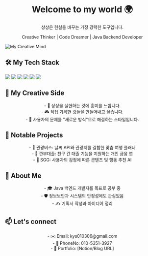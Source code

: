 <h1 align="center">Welcome to my world 🌍</h1>
<p align="center">상상은 현실을 바꾸는 가장 강력한 도구입니다.</p>
<p align="center">Creative Thinker | Code Dreamer | Java Backend Developer</p>

![My Creative Mind]("C:\Users\ys030\OneDrive\Desktop\vf.png")



<h2>🛠️ My Tech Stack</h2>

<p align="left">
  <img src="https://img.shields.io/badge/-Java-007396?style=for-the-badge&logo=openjdk&logoColor=white"/>
  <img src="https://img.shields.io/badge/-HTML5-F05032?style=for-the-badge&logo=html5&logoColor=white"/>
  <img src="https://img.shields.io/badge/-JavaScript-F7DF1C?style=for-the-badge&logo=javascript&logoColor=black"/>
  <img src="https://img.shields.io/badge/-React-20232A?style=for-the-badge&logo=react&logoColor=61DAFB"/>
  <img src="https://img.shields.io/badge/-Node.js-339933?style=for-the-badge&logo=node.js&logoColor=white"/>
  <img src="https://img.shields.io/badge/-Git-F05032?style=for-the-badge&logo=git&logoColor=white"/>
</p>


<h2>🎨 My Creative Side</h2>
<p align="center">
- 🌌 상상을 실현하는 것에 흥미를 느낍니다.</br>
- 🎮 직접 기획한 것들을 만들어내고 싶습니다.</br>
- 🧩 사용자의 문제를 "새로운 방식"으로 해결하는 스타일입니다.
</p>


<h2>📂 Notable Projects</h2>
<p align="center">
- 🚀 관광버스: 날씨 API와 관광지를 결합한 맞춤 여행 플래너</br>
- 🧾 깐부대출: 친구 간 대출 기능을 지원하는 개인 금융 앱</br>
- 🧠 SGG: 사용자의 감정에 따른 콘텐츠 및 행동 추천 AI
</p>


<h2>👤 About Me</h2>
<p align="center">
- 🎓 Java 백엔드 개발자를 목표로 공부 중</br>
- 🛡️ 정보보안과 시스템의 안정성에도 관심있음</br>
- ✍️ 기획서 작성과 아이디어 정리
</p>


<h2>📫 Let's connect</h2>
<p align="center">
- ✉️ Email: kys010306@gmail.com</br>
- 💬 PhoneNo: 010-5351-3927</br>
- 🧭 Portfolio: [Notion/Blog URL]
</p>



<!--
**yunseok36/yunseok36** is a ✨ _special_ ✨ repository because its `README.md` (this file) appears on your GitHub profile.

Here are some ideas to get you started:

- 🔭 I’m currently working on ...
- 🌱 I’m currently learning ...
- 👯 I’m looking to collaborate on ...
- 🤔 I’m looking for help with ...
- 💬 Ask me about ...
- 📫 How to reach me: ...
- 😄 Pronouns: ...
- ⚡ Fun fact: ...
-->
